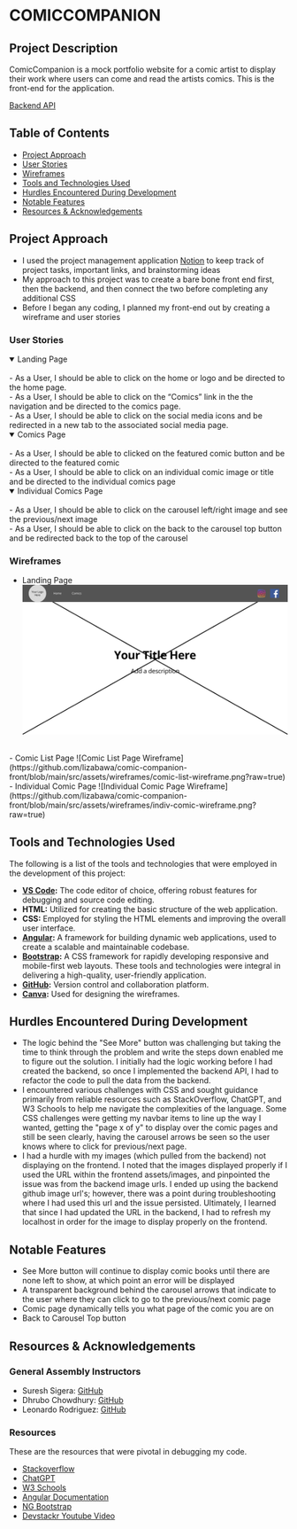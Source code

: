 # COMICCOMPANION

## Project Description
ComicCompanion is a mock portfolio website for a comic artist to display their work where users can come and read the artists comics. This is the front-end for the application.

[Backend API](https://github.com/lizabawa/comic-companion-backend)


## Table of Contents
- [Project Approach](#project-approach)
- [User Stories](#user-stories)
- [Wireframes](#wireframes)
- [Tools and Technologies Used](#tools-and-technologies-used)
- [Hurdles Encountered During Development](#hurdles-encountered-during-development)
- [Notable Features](#notable-features)
- [Resources & Acknowledgements](#resources--acknowledgements)

## Project Approach 
- I used the project management application [Notion](https://www.notion.so/) to keep track of project tasks, important links, and brainstorming ideas
- My approach to this project was to create a bare bone front end first, then the backend, and then connect the two before completing any additional CSS
- Before I began any coding, I planned my front-end out by creating a wireframe and user stories


### User Stories
<details open>
<summary>Landing Page</summary>
<br>
- As a User, I should be able to click on the home or logo and be directed to the home page.
<br>
- As a User, I should be able to click on the “Comics” link in the the navigation and be directed to the comics page.
<br>
- As a User, I should be able to click on the social media icons and be redirected in a new tab to the  associated social media page.
</details>
<details open>
<summary>Comics Page</summary>
<br>
- As a User, I should be able to clicked on the featured comic button and be directed to the featured comic
<br>
- As a User, I should be able to click on an individual comic image or title and be directed to the individual comics page
</details>
<details open>
<summary>Individual Comics Page</summary>
<br>
- As a User, I should be able to click on the carousel left/right image and see the previous/next image
<br>
- As a User, I should be able to click on the back to the carousel top button and be redirected back to the top of the carousel
</details>

### Wireframes
- Landing Page
![Landing Page Wireframe](https://github.com/lizabawa/comic-companion-front/blob/main/src/assets/wireframes/landing-wireframe.png?raw=true)
<br>
- Comic List Page
![Comic List Page Wireframe](https://github.com/lizabawa/comic-companion-front/blob/main/src/assets/wireframes/comic-list-wireframe.png?raw=true)
<br>
- Individual Comic Page
![Individual Comic Page Wireframe](https://github.com/lizabawa/comic-companion-front/blob/main/src/assets/wireframes/indiv-comic-wireframe.png?raw=true)

## Tools and Technologies Used

The following is a list of the tools and technologies that were employed in the development of this project:
 - **[VS Code](https://code.visualstudio.com/):** The code editor of choice, offering robust features for debugging and source code editing.
 - **HTML:** Utilized for creating the basic structure of the web application.
 - **CSS:** Employed for styling the HTML elements and improving the overall user interface.
 - **[Angular](https://angular.io/):** A framework for building dynamic web applications, used to create a scalable and maintainable codebase.
 - **[Bootstrap](https://getbootstrap.com/):** A CSS framework for rapidly developing responsive and mobile-first web layouts.
These tools and technologies were integral in delivering a high-quality, user-friendly application.
- **[GitHub](https://github.com/):** Version control and collaboration platform.
- **[Canva](https://www.canva.com/):** Used for designing the wireframes.


## Hurdles Encountered During Development
- The logic behind the "See More" button was challenging but taking the time to think through the problem and write the steps down enabled me to figure out the solution. I initially had the logic working before I had created the backend, so once I implemented the backend API, I had to refactor the code to pull the data from the backend.
- I encountered various challenges with CSS and sought guidance primarily from reliable resources such as StackOverflow, ChatGPT, and W3 Schools to help me navigate the complexities of the language. Some CSS challenges were getting my navbar items to line up the way I wanted, getting the "page x of y" to display over the comic pages and still be seen clearly, having the carousel arrows be seen so the user knows where to click for previous/next page.
- I had a hurdle with my images (which pulled from the backend) not displaying on the frontend. I noted that the images displayed properly if I used the URL within the frontend assets/images, and pinpointed the issue was from the backend image urls. I ended up using the backend github image url's; however, there was a point during troubleshooting where I had used this url and the issue persisted. Ultimately, I learned that since I had updated the URL in the backend, I had to refresh my localhost in order for the image to display properly on the frontend.

## Notable Features
- See More button will continue to display comic books until there are none left to show, at which point an error will be displayed
- A transparent background behind the carousel arrows that indicate to the user where they can click to go to the previous/next comic page
- Comic page dynamically tells you what page of the comic you are on
- Back to Carousel Top button 

## Resources & Acknowledgements
### General Assembly Instructors
- Suresh Sigera: [GitHub](https://github.com/sureshmelvinsigera)
- Dhrubo Chowdhury: [GitHub](https://github.com/Dhrubo-Chowdhury)
- Leonardo Rodriguez: [GitHub](https://github.com/LRodriguez92)

### Resources
These are the resources that were pivotal in debugging my code.
- [Stackoverflow](https://stackoverflow.com/)
- [ChatGPT](https://chat.openai.com/)
- [W3 Schools](https://www.w3schools.com/)
- [Angular Documentation](https://angular.io/)
- [NG Bootstrap](https://ng-bootstrap.github.io/#/home)
- [Devstackr Youtube Video](https://www.youtube.com/watch?v=185uAxYz1dU)